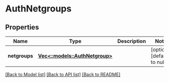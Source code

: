# AuthNetgroups

## Properties
Name | Type | Description | Notes
------------ | ------------- | ------------- | -------------
**netgroups** | [**Vec<::models::AuthNetgroup>**](AuthNetgroup.md) |  | [optional] [default to null]

[[Back to Model list]](../README.md#documentation-for-models) [[Back to API list]](../README.md#documentation-for-api-endpoints) [[Back to README]](../README.md)


